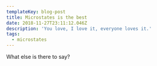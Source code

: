 ```yaml
---
templateKey: blog-post
title: Microstates is the best
date: 2018-11-27T23:11:12.046Z
description: 'You love, I love it, everyone loves it.'
tags:
  - microstates
---
```

What else is there to say?

